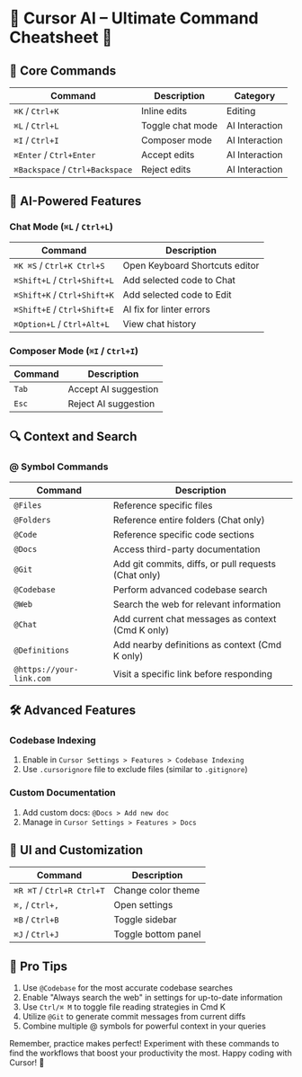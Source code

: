 # 🚀 Cursor AI – Ultimate Command Cheatsheet 🚀

## 🌟 Core Commands

| Command                         | Description      | Category       |
| ------------------------------- | ---------------- | -------------- |
| `⌘K` / `Ctrl+K`                 | Inline edits     | Editing        |
| `⌘L` / `Ctrl+L`                 | Toggle chat mode | AI Interaction |
| `⌘I` / `Ctrl+I`                 | Composer mode    | AI Interaction |
| `⌘Enter` / `Ctrl+Enter`         | Accept edits     | AI Interaction |
| `⌘Backspace` / `Ctrl+Backspace` | Reject edits     | AI Interaction |

## 🧠 AI-Powered Features

### Chat Mode (`⌘L` / `Ctrl+L`)

| Command                     | Description                    |
| --------------------------- | ------------------------------ |
| `⌘K ⌘S` / `Ctrl+K Ctrl+S`   | Open Keyboard Shortcuts editor |
| `⌘Shift+L` / `Ctrl+Shift+L` | Add selected code to Chat      |
| `⌘Shift+K` / `Ctrl+Shift+K` | Add selected code to Edit      |
| `⌘Shift+E` / `Ctrl+Shift+E` | AI fix for linter errors       |
| `⌘Option+L` / `Ctrl+Alt+L`  | View chat history              |

### Composer Mode (`⌘I` / `Ctrl+I`)

| Command | Description          |
| ------- | -------------------- |
| `Tab`   | Accept AI suggestion |
| `Esc`   | Reject AI suggestion |

## 🔍 Context and Search

### @ Symbol Commands

| Command                  | Description                                          |
| ------------------------ | ---------------------------------------------------- |
| `@Files`                 | Reference specific files                             |
| `@Folders`               | Reference entire folders (Chat only)                 |
| `@Code`                  | Reference specific code sections                     |
| `@Docs`                  | Access third-party documentation                     |
| `@Git`                   | Add git commits, diffs, or pull requests (Chat only) |
| `@Codebase`              | Perform advanced codebase search                     |
| `@Web`                   | Search the web for relevant information              |
| `@Chat`                  | Add current chat messages as context (Cmd K only)    |
| `@Definitions`           | Add nearby definitions as context (Cmd K only)       |
| `@https://your-link.com` | Visit a specific link before responding              |

## 🛠️ Advanced Features

### Codebase Indexing

1. Enable in `Cursor Settings > Features > Codebase Indexing`
2. Use `.cursorignore` file to exclude files (similar to `.gitignore`)

### Custom Documentation

1. Add custom docs: `@Docs > Add new doc`
2. Manage in `Cursor Settings > Features > Docs`

## 🎨 UI and Customization

| Command                   | Description         |
| ------------------------- | ------------------- |
| `⌘R ⌘T` / `Ctrl+R Ctrl+T` | Change color theme  |
| `⌘,` / `Ctrl+,`           | Open settings       |
| `⌘B` / `Ctrl+B`           | Toggle sidebar      |
| `⌘J` / `Ctrl+J`           | Toggle bottom panel |

## 🚀 Pro Tips

1. Use `@Codebase` for the most accurate codebase searches
2. Enable "Always search the web" in settings for up-to-date information
3. Use `Ctrl/⌘ M` to toggle file reading strategies in Cmd K
4. Utilize `@Git` to generate commit messages from current diffs
5. Combine multiple @ symbols for powerful context in your queries

Remember, practice makes perfect! Experiment with these commands to find the workflows that boost your productivity the most. Happy coding with Cursor! 🎉

